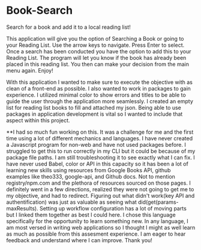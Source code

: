# Book-Search
Search for a book and add it to a local reading list!

This application will give you the option of Searching a Book or going to your Reading List.
Use the arrow keys to navigate.
Press Enter to select.
Once a search has been conducted you have the option to add this to your Reading List. The program will let you know if the book has already been placed in this reading list.
You then can make your decision from the main menu again.
Enjoy!



With this application I wanted to make sure to execute the objective with as clean of a front-end as possible. I also wanted to work in packages to gain experience. I utilized minimal color to show errors and titles to be able to guide the user through the application more seamlessly. I created an empty list for reading list books to fill and attached my json. Being able to use packages in application development is vital so I wanted to include that aspect within this project.

**I had so much fun working on this. It was a challenge for me and the first time using a lot of different mechanics and languages. I have never created a Javascript program for non-web and have not used packages before. I struggled to get this to run correctly in my CLI but it could be because of my package file paths. I am still troubleshooting it to see exactly what I can fix.
I have never used Babel, color or API in this capacity so it has been a lot of learning new skills using resources from Google Books API, github examples like theo333, google-api, and Github docs. Not to mention registry/npm.com and the plethora of resources sourced on those pages. I definitely went in a few directions, realized they were not going to get me to my objective, and had to redirect. Figuring out what didn't work(key API and authentification) was just as valuable as seeing what did(get(params-maxResults). Setting up workflow configuration has a lot of moving parts but I linked them together as best I could here.
I chose this language specifically for the opportunity to learn something new. In any language, I am most versed in writing web applications so I thought I might as well learn as much as possible from this assesment experience.
I am eager to hear feedback and understand where I can improve.
Thank you!
